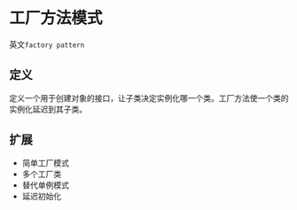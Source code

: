 # 工厂方法模式

英文`factory pattern`

## 定义

定义一个用于创建对象的接口，让子类决定实例化哪一个类。工厂方法使一个类的实例化延迟到其子类。

## 扩展
- 简单工厂模式
- 多个工厂类
- 替代单例模式
- 延迟初始化